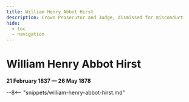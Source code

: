 ```yaml
---
title: William Henry Abbot Hirst
description: Crown Prosecutor and Judge, dismissed for misconduct
hide:
  - toc
  - navigation 
---
```


# William Henry Abbot Hirst

**21 February 1837 — 26 May 1878**

--8<-- "snippets/william-henry-abbot-hirst.md"
